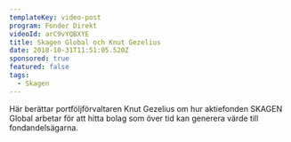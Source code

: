 ```yaml
---
templateKey: video-post
program: Fonder Direkt
videoId: arC9vYQBXYE
title: Skagen Global och Knut Gezelius
date: 2018-10-31T11:51:05.520Z
sponsored: true
featured: false
tags:
  - Skagen
---
```

Här berättar portföljförvaltaren Knut Gezelius om hur aktiefonden SKAGEN Global arbetar för att hitta bolag som över tid kan generera värde till fondandelsägarna.
